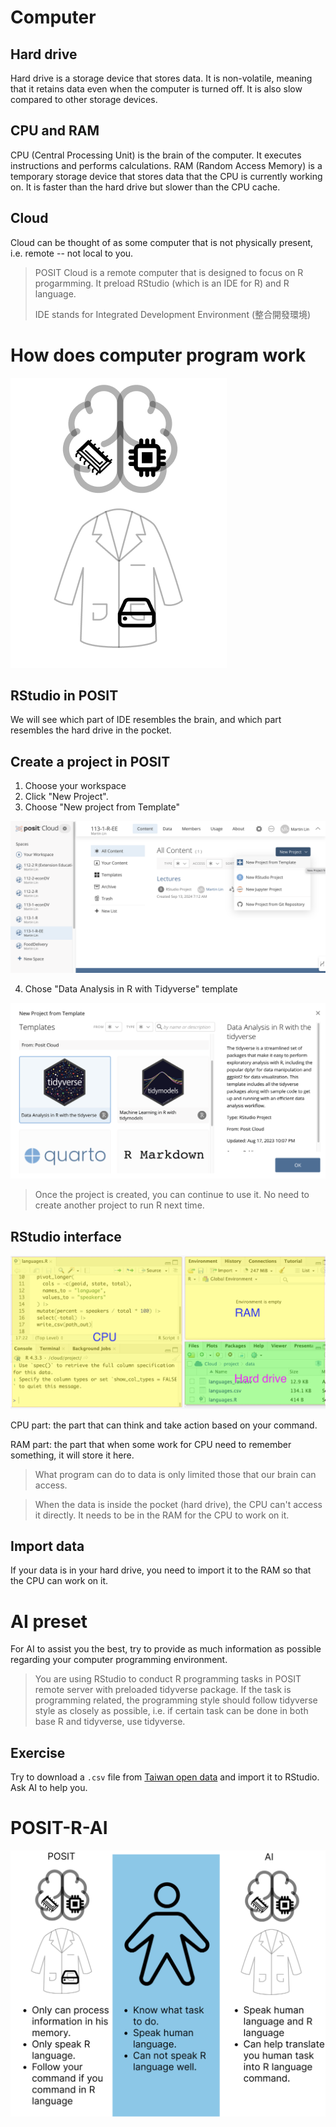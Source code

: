 # Computer

## Hard drive

Hard drive is a storage device that stores data. It is non-volatile, meaning that it retains data even when the computer is turned off. It is also slow compared to other storage devices.

## CPU and RAM

CPU (Central Processing Unit) is the brain of the computer. It executes instructions and performs calculations. RAM (Random Access Memory) is a temporary storage device that stores data that the CPU is currently working on. It is faster than the hard drive but slower than the CPU cache.

## Cloud

Cloud can be thought of as some computer that is not physically present, i.e. remote -- not local to you.

> POSIT Cloud is a remote computer that is designed to focus on R progarmming. It preload RStudio (which is an IDE for R) and R language. 
>
> IDE stands for Integrated Development Environment (整合開發環境)

# How does computer program work

![](../img/computer-program-environment.png)

## RStudio in POSIT

We will see which part of IDE resembles the brain, and which part resembles the hard drive in the pocket.

## Create a project in POSIT

  1. Choose your workspace  
  2. Click "New Project". 
  3. Choose "New project from Template"
 
![](../img/2024-09-14-09-29-40.png)

  4. Chose "Data Analysis in R with Tidyverse" template

![](../img/2024-09-14-09-31-09.png)

> Once the project is created, you can continue to use it. No need to create another project to run R next time.

## RStudio interface

![](../img/2024-09-14-09-13-41.png)

CPU part: the part that can think and take action based on your command.  

RAM part: the part that when some work for CPU need to remember something, it will store it here.

> What program can do to data is only limited those that our brain can access. 

> When the data is inside the pocket (hard drive), the CPU can't access it directly. It needs to be in the RAM for the CPU to work on it. 

## Import data

If your data is in your hard drive, you need to import it to the RAM so that the CPU can work on it.

# AI preset

For AI to assist you the best, try to provide as much information as possible regarding your computer programming environment. 

> You are using RStudio to conduct R programming tasks in POSIT remote server with preloaded tidyverse package. If the task is programming related, the programming style should follow tidyverse style as closely as possible, i.e. if certain task can be done in both base R and tidyverse, use tidyverse.

## Exercise

Try to download a `.csv` file from [Taiwan open data](https://data.gov.tw/) and import it to RStudio. Ask AI to help you.

# POSIT-R-AI

![](../img/POSIT-R-AI.png)
